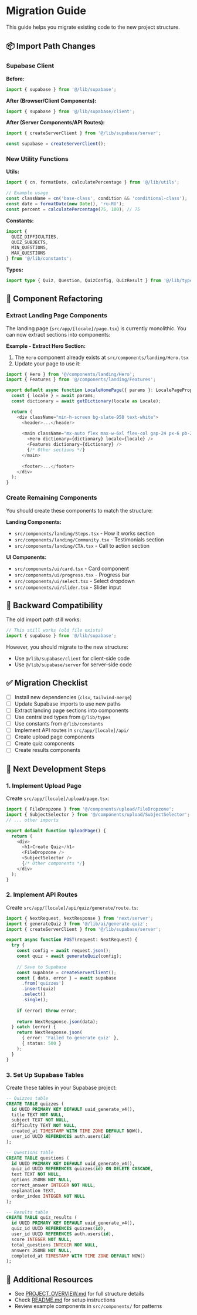 # Migration Guide

This guide helps you migrate existing code to the new project structure.

## 📦 Import Path Changes

### Supabase Client

**Before:**
```typescript
import { supabase } from '@/lib/supabase';
```

**After (Browser/Client Components):**
```typescript
import { supabase } from '@/lib/supabase/client';
```

**After (Server Components/API Routes):**
```typescript
import { createServerClient } from '@/lib/supabase/server';

const supabase = createServerClient();
```

### New Utility Functions

**Utils:**
```typescript
import { cn, formatDate, calculatePercentage } from '@/lib/utils';

// Example usage
const className = cn('base-class', condition && 'conditional-class');
const date = formatDate(new Date(), 'ru-RU');
const percent = calculatePercentage(75, 100); // 75
```

**Constants:**
```typescript
import { 
  QUIZ_DIFFICULTIES, 
  QUIZ_SUBJECTS,
  MIN_QUESTIONS,
  MAX_QUESTIONS 
} from '@/lib/constants';
```

**Types:**
```typescript
import type { Quiz, Question, QuizConfig, QuizResult } from '@/lib/types';
```

## 🎨 Component Refactoring

### Extract Landing Page Components

The landing page (`src/app/[locale]/page.tsx`) is currently monolithic. You can now extract sections into components:

**Example - Extract Hero Section:**

1. The `Hero` component already exists at `src/components/landing/Hero.tsx`
2. Update your page to use it:

```typescript
import { Hero } from '@/components/landing/Hero';
import { Features } from '@/components/landing/Features';

export default async function LocaleHomePage({ params }: LocalePageProps) {
  const { locale } = await params;
  const dictionary = await getDictionary(locale as Locale);

  return (
    <div className="min-h-screen bg-slate-950 text-white">
      <header>...</header>
      
      <main className="mx-auto flex max-w-6xl flex-col gap-24 px-6 pb-24 pt-20">
        <Hero dictionary={dictionary} locale={locale} />
        <Features dictionary={dictionary} />
        {/* Other sections */}
      </main>
      
      <footer>...</footer>
    </div>
  );
}
```

### Create Remaining Components

You should create these components to match the structure:

**Landing Components:**
- `src/components/landing/Steps.tsx` - How it works section
- `src/components/landing/Community.tsx` - Testimonials section
- `src/components/landing/CTA.tsx` - Call to action section

**UI Components:**
- `src/components/ui/card.tsx` - Card component
- `src/components/ui/progress.tsx` - Progress bar
- `src/components/ui/select.tsx` - Select dropdown
- `src/components/ui/slider.tsx` - Slider input

## 🔄 Backward Compatibility

The old import path still works:
```typescript
// This still works (old file exists)
import { supabase } from '@/lib/supabase';
```

However, you should migrate to the new structure:
- Use `@/lib/supabase/client` for client-side code
- Use `@/lib/supabase/server` for server-side code

## ✅ Migration Checklist

- [ ] Install new dependencies (`clsx`, `tailwind-merge`)
- [ ] Update Supabase imports to use new paths
- [ ] Extract landing page sections into components
- [ ] Use centralized types from `@/lib/types`
- [ ] Use constants from `@/lib/constants`
- [ ] Implement API routes in `src/app/[locale]/api/`
- [ ] Create upload page components
- [ ] Create quiz components
- [ ] Create results components

## 🚀 Next Development Steps

### 1. Implement Upload Page

Create `src/app/[locale]/upload/page.tsx`:
```typescript
import { FileDropzone } from '@/components/upload/FileDropzone';
import { SubjectSelector } from '@/components/upload/SubjectSelector';
// ... other imports

export default function UploadPage() {
  return (
    <div>
      <h1>Create Quiz</h1>
      <FileDropzone />
      <SubjectSelector />
      {/* Other components */}
    </div>
  );
}
```

### 2. Implement API Routes

Create `src/app/[locale]/api/quiz/generate/route.ts`:
```typescript
import { NextRequest, NextResponse } from 'next/server';
import { generateQuiz } from '@/lib/ai/generate-quiz';
import { createServerClient } from '@/lib/supabase/server';

export async function POST(request: NextRequest) {
  try {
    const config = await request.json();
    const quiz = await generateQuiz(config);
    
    // Save to Supabase
    const supabase = createServerClient();
    const { data, error } = await supabase
      .from('quizzes')
      .insert(quiz)
      .select()
      .single();
    
    if (error) throw error;
    
    return NextResponse.json(data);
  } catch (error) {
    return NextResponse.json(
      { error: 'Failed to generate quiz' },
      { status: 500 }
    );
  }
}
```

### 3. Set Up Supabase Tables

Create these tables in your Supabase project:

```sql
-- Quizzes table
CREATE TABLE quizzes (
  id UUID PRIMARY KEY DEFAULT uuid_generate_v4(),
  title TEXT NOT NULL,
  subject TEXT NOT NULL,
  difficulty TEXT NOT NULL,
  created_at TIMESTAMP WITH TIME ZONE DEFAULT NOW(),
  user_id UUID REFERENCES auth.users(id)
);

-- Questions table
CREATE TABLE questions (
  id UUID PRIMARY KEY DEFAULT uuid_generate_v4(),
  quiz_id UUID REFERENCES quizzes(id) ON DELETE CASCADE,
  text TEXT NOT NULL,
  options JSONB NOT NULL,
  correct_answer INTEGER NOT NULL,
  explanation TEXT,
  order_index INTEGER NOT NULL
);

-- Results table
CREATE TABLE quiz_results (
  id UUID PRIMARY KEY DEFAULT uuid_generate_v4(),
  quiz_id UUID REFERENCES quizzes(id),
  user_id UUID REFERENCES auth.users(id),
  score INTEGER NOT NULL,
  total_questions INTEGER NOT NULL,
  answers JSONB NOT NULL,
  completed_at TIMESTAMP WITH TIME ZONE DEFAULT NOW()
);
```

## 📖 Additional Resources

- See [PROJECT_OVERVIEW.md](./PROJECT_OVERVIEW.md) for full structure details
- Check [README.md](./README.md) for setup instructions
- Review example components in `src/components/` for patterns
